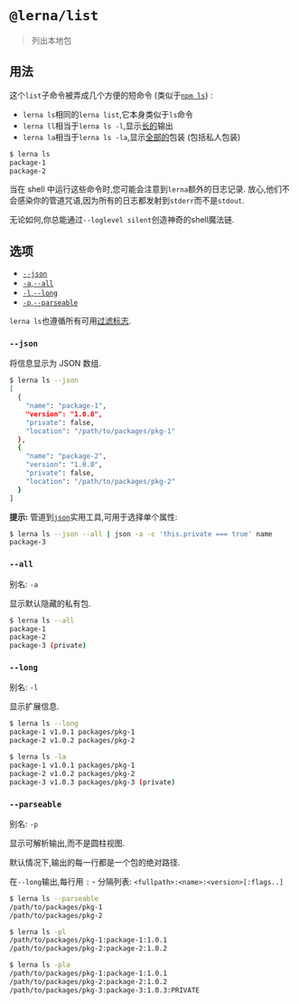 # `@lerna/list`

> 列出本地包

## 用法

这个`list`子命令被弄成几个方便的短命令 (类似于[`npm ls`](https://docs.npmjs.com/cli/ls)) :

- `lerna ls`相同的`lerna list`,它本身类似于`ls`命令
- `lerna ll`相当于`lerna ls -l`,显示[长的](#--long)输出
- `lerna la`相当于`lerna ls -la`,显示[全部的](#--all)包装 (包括私人包装)

```sh
$ lerna ls
package-1
package-2
```

当在 shell 中运行这些命令时,您可能会注意到`lerna`额外的日志记录. 放心,他们不会感染你的管道咒语,因为所有的日志都发射到`stderr`而不是`stdout`.

无论如何,你总能通过`--loglevel silent`创造神奇的shell魔法链.

## 选项

- [`--json`](#--json)
- [`-a`,`--all`](#--all)
- [`-l`,`--long`](#--long)
- [`-p`,`--parseable`](#--parseable)

`lerna ls`也遵循所有可用[过滤标志](https://www.npmjs.com/package/@lerna/filter-options).

### `--json`

将信息显示为 JSON 数组.

```sh
$ lerna ls --json
[
  {
    "name": "package-1",
    "version": "1.0.0",
    "private": false,
    "location": "/path/to/packages/pkg-1"
  },
  {
    "name": "package-2",
    "version": "1.0.0",
    "private": false,
    "location": "/path/to/packages/pkg-2"
  }
]
```

**提示:** 管道到[`json`](http://trentm.com/json/)实用工具,可用于选择单个属性:

```sh
$ lerna ls --json --all | json -a -c 'this.private === true' name
package-3
```

### `--all`

别名: `-a`

显示默认隐藏的私有包.

```sh
$ lerna ls --all
package-1
package-2
package-3 (private)
```

### `--long`

别名: `-l`

显示扩展信息.

```sh
$ lerna ls --long
package-1 v1.0.1 packages/pkg-1
package-2 v1.0.2 packages/pkg-2

$ lerna ls -la
package-1 v1.0.1 packages/pkg-1
package-2 v1.0.2 packages/pkg-2
package-3 v1.0.3 packages/pkg-3 (private)
```

### `--parseable`

别名: `-p`

显示可解析输出,而不是圆柱视图.

默认情况下,输出的每一行都是一个包的绝对路径.

在`--long`输出,每行用 `:` - 分隔列表: `<fullpath>:<name>:<version>[:flags..]`

```sh
$ lerna ls --parseable
/path/to/packages/pkg-1
/path/to/packages/pkg-2

$ lerna ls -pl
/path/to/packages/pkg-1:package-1:1.0.1
/path/to/packages/pkg-2:package-2:1.0.2

$ lerna ls -pla
/path/to/packages/pkg-1:package-1:1.0.1
/path/to/packages/pkg-2:package-2:1.0.2
/path/to/packages/pkg-3:package-3:1.0.3:PRIVATE
```
